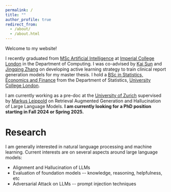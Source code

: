```yaml
---
permalink: /
title: ""
author_profile: true
redirect_from: 
  - /about/
  - /about.html
---
```


Welcome to my website!

I recently graduated from [MSc Artificial Intelligence](https://www.imperial.ac.uk/study/courses/postgraduate-taught/artificial-intelligence/) at [Imperial College London](https://www.imperial.ac.uk/) in the Department of Computing. I was co-advised by [Kai Sun](https://www.imperial.ac.uk/people/k.sun) and [Jingqing Zhang](https://jingqingz.github.io/) on developing active learning strategy to train clinical report generation models for my master thesis. I hold a [BSc in Statistics, Economics and Finance](https://www.ucl.ac.uk/prospective-students/undergraduate/degrees/statistics-economics-and-finance-bsc) from the Department of Statistics, [University College London](https://www.ucl.ac.uk/). 

I am currently working as a pre-doc at the [University of Zurich](https://www.uzh.ch/en.html) supervised by [Markus Leippold](https://www.df.uzh.ch/en/people/professor/leippold.html) on Retrieval Augmented Generation and Hallucination of Large Language Models. **I am currently looking for a PhD position starting in Fall 2024 or Spring 2025.**

# Research
        
I am generally interested in natural language processing and machine learning. Current interests are on several aspects around large language models: 
- Alignment and Hallucination of LLMs
- Evaluation of foundation models -- knowledge, reasoning, helpfulness, etc
- Adversarial Attack on LLMs -- prompt injection techniques